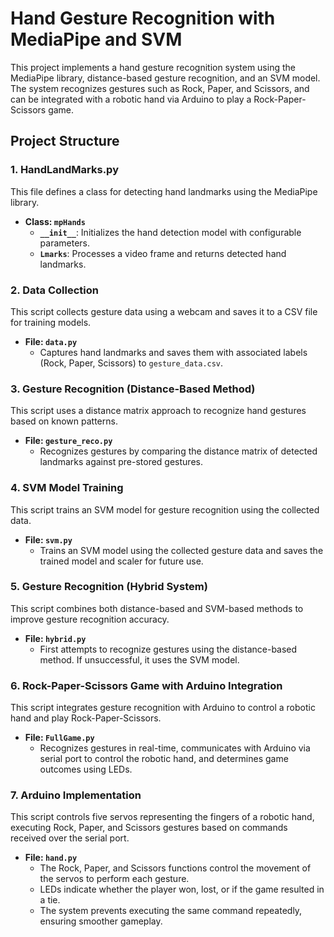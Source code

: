 # Hand Gesture Recognition with MediaPipe and SVM

This project implements a hand gesture recognition system using the MediaPipe library, distance-based gesture recognition, and an SVM model. The system recognizes gestures such as Rock, Paper, and Scissors, and can be integrated with a robotic hand via Arduino to play a Rock-Paper-Scissors game. 

## Project Structure

### 1. HandLandMarks.py
This file defines a class for detecting hand landmarks using the MediaPipe library.

- **Class: `mpHands`**
  - **`__init__`**: Initializes the hand detection model with configurable parameters.
  - **`Lmarks`**: Processes a video frame and returns detected hand landmarks.

### 2. Data Collection
This script collects gesture data using a webcam and saves it to a CSV file for training models.

- **File: `data.py`**
  - Captures hand landmarks and saves them with associated labels (Rock, Paper, Scissors) to `gesture_data.csv`.

### 3. Gesture Recognition (Distance-Based Method)
This script uses a distance matrix approach to recognize hand gestures based on known patterns.

- **File: `gesture_reco.py`**
  - Recognizes gestures by comparing the distance matrix of detected landmarks against pre-stored gestures.

### 4. SVM Model Training
This script trains an SVM model for gesture recognition using the collected data.

- **File: `svm.py`**
  - Trains an SVM model using the collected gesture data and saves the trained model and scaler for future use.

### 5. Gesture Recognition (Hybrid System)
This script combines both distance-based and SVM-based methods to improve gesture recognition accuracy.

- **File: `hybrid.py`**
  - First attempts to recognize gestures using the distance-based method. If unsuccessful, it uses the SVM model.

### 6. Rock-Paper-Scissors Game with Arduino Integration
This script integrates gesture recognition with Arduino to control a robotic hand and play Rock-Paper-Scissors.

- **File: `FullGame.py`**
  - Recognizes gestures in real-time, communicates with Arduino via serial port to control the robotic hand, and determines game outcomes using LEDs.

### 7. Arduino Implementation
This script controls five servos representing the fingers of a robotic hand, executing Rock, Paper, and Scissors gestures based on commands received over the serial port.

- **File: `hand.py`**
  - The Rock, Paper, and Scissors functions control the movement of the servos to perform each gesture.
  - LEDs indicate whether the player won, lost, or if the game resulted in a tie.
  - The system prevents executing the same command repeatedly, ensuring smoother gameplay.
